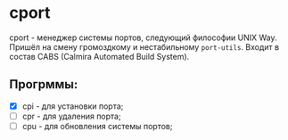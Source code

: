 # cport

cport - менеджер системы портов, следующий философии UNIX Way. Пришёл на смену громоздкому и нестабильному `port-utils`. Входит в состав CABS (Calmira Automated Build System).

## Прогрммы:

- [X] cpi - для установки порта;
- [ ] cpr - для удаления порта;
- [ ] cpu - для обновления системы портов;
